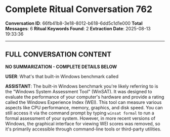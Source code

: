 # Complete Ritual Conversation 762

**Conversation ID**: 66fb41b8-3e18-8012-b618-6dd5c1d1e000
**Total Messages**: 6
**Ritual Keywords Found**: 2
**Extraction Date**: 2025-08-13 19:33:36

---

## FULL CONVERSATION CONTENT

**NO SUMMARIZATION - COMPLETE DETAILS BELOW**

**USER**: What's that built-in Windows benchmark called

**ASSISTANT**: The built-in Windows benchmark you're likely referring to is the "Windows System Assessment Tool" (WinSAT). It was designed to evaluate the performance of your computer's hardware and provide a rating called the Windows Experience Index (WEI). This tool can measure various aspects like CPU performance, memory, graphics, and disk speed. You can still access it via the command prompt by typing `winsat formal` to run a formal assessment of your system. However, in more recent versions of Windows, the graphical interface for viewing WEI scores was removed, so it's primarily accessible through command-line tools or third-party utilities.
